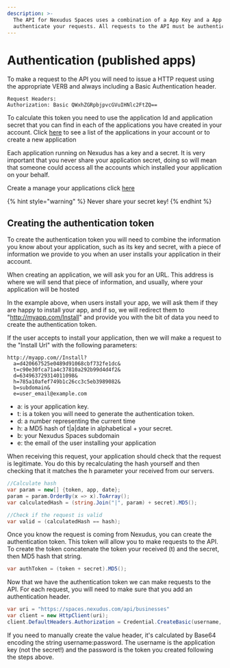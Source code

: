 ```yaml
---
description: >-
  The API for Nexudus Spaces uses a combination of a App Key and a App secret to
  authenticate your requests. All requests to the API must be authenticated.
---
```


# Authentication \(published apps\)

To make a request to the API you will need to issue a HTTP request using the appropriate VERB and always including a Basic Authentication header.

```text
Request Headers:
Authorization: Basic QWxhZGRpbjpvcGVuIHNlc2FtZQ==
```

To calculate this token you need to use the application Id and application secret that you can find in each of the applications you have created in your account. Click [here](https://spaces.nexudus.com/Apps/applications) to see a list of the applications in your account or to create a new application

Each application running on Nexudus has a key and a secret. It is very important that you never share your application secret, doing so will mean that someone could access all the accounts which installed your application on your behalf.

Create a manage your applications click [here](https://spaces.nexudus.com/Apps/applications)

{% hint style="warning" %}
Never share your secret key!
{% endhint %}

## Creating the authentication token

To create the authentication token you will need to combine the information you know about your application, such as its key and secret, with a piece of information we provide to you when an user installs your application in their account.

When creating an application, we will ask you for an URL. This address is where we will send that piece of information, and usually, where your application will be hosted

In the example above, when users install your app, we will ask them if they are happy to install your app, and if so, we will redirect them to "http://myapp.com/Install" and provide you with the bit of data you need to create the authentication token.

If the user accepts to install your application, then we will make a request to the "Install Url" with the following parameters:

```text
http://myapp.com//Install?
  a=d420667525e0489d91068cbf732fe1dc&
  t=c90e30fca71a4c37810a292b99d4d4f2&
  d=634963729314011098&
  h=785a10afef749b1c26cc3c5eb3989082&
  b=subdomain&
  e=user_email@example.com
```

* a: is your application key.
* t: is a token you will need to generate the authentication token.
* d: a number representing the current time
* h: a MD5 hash of t\|a\|date in alphabetical + your secret.
* b: your Nexudus Spaces subdomain
* e: the email of the user installing your application

When receiving this request, your application should check that the request is legitimate. You do this by recalculating the hash yourself and then checking that it matches the h parameter your received from our servers.

```csharp
//Calculate hash
var param = new[] {token, app, date};
param = param.OrderBy(x => x).ToArray();
var calculatedHash = (string.Join("|", param) + secret).MD5();

//Check if the request is valid
var valid = (calculatedHash == hash);
```

Once you know the request is coming from Nexudus, you can create the authentication token. This token will allow you to make requests to the API. To create the token concatenate the token your received \(t\) and the secret, then MD5 hash that string.

```csharp
var authToken = (token + secret).MD5();
```

Now that we have the authentication token we can make requests to the API. For each request, you will need to make sure that you add an authentication header.

```csharp
var uri = "https://spaces.nexudus.com/api/businesses"
var client = new HttpClient(uri);
client.DefaultHeaders.Authorization = Credential.CreateBasic(username, password);
```

If you need to manually create the value header, it's calculated by Base64 encoding the string username:password. The username is the application key \(not the secret!\) and the password is the token you created following the steps above.

